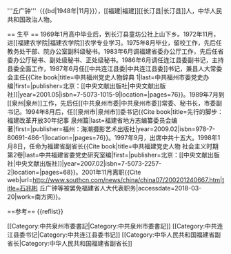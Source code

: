 '''丘广钟'''（{{bd|1948年|11月}}），[[福建|福建]][[长汀县|长汀县]]人，中华人民共和国政治人物。

== 生平 ==
1969年1月高中毕业后，到长汀县童坊公社上山下乡。1972年11月，进[[福建农学院|福建农学院]]农学专业学习。1975年8月毕业，留校工作，先后任教务处干部、院办公室副科级秘书。1983年6月调福建省委办公厅工作，先后任省委办公厅秘书、副处级秘书、正处级秘书。1986年6月调任连江县委副书记，主持县委全面工作，1987年6月任[[中共连江县委|中共连江县委]]书记，兼县人大常委会主任<ref>{{Cite book|title=中共福州党史人物辞典 1|last=中共福州市委党史办编|first=|publisher=北京：[[中央文献出版社|中央文献出版社]]|year=2001.05|isbn=7-5073-1015-9|location=|pages=76}}</ref>。1989年7月到[[泉州|泉州]]工作，先后任[[中共泉州市委|中共泉州市委]]常委、秘书长，市委副书记。1994年8月后，任[[泉州市|泉州市]]委书记<ref>{{Cite book|title=先行的脚步：福建改革开放30年纪事 泉州篇|last=福建省地方志编纂委员会编著|first=|publisher=福州：海潮摄影艺术出版社|year=2009.02|isbn=978-7-80691-486-1|location=|pages=76}}</ref>。1997年9月，出席中共十五大。1998年1月8日，任命为福建省副省长<ref>{{Cite book|title=中共福建党史人物 社会主义时期 第2卷|last=中共福建省委党史研究室编|first=|publisher=北京：[[中央文献出版社|中央文献出版社]]|year=2007.02|isbn=7-5073-2257-2|location=|pages=68}}</ref>。2001年11月离职<ref>{{Cite web|url=http://www.southcn.com/news/china/china07/200201240667.htm|title=石兆彬 丘广钟等被罢免福建省人大代表职务|accessdate=2018-03-20|work=南方网}}</ref>。

==参考==
{{reflist}}

[[Category:中共泉州市委書記|Category:中共泉州市委書記]]
[[Category:中共连江县委书记|Category:中共连江县委书记]]
[[Category:中华人民共和国福建省副省长|Category:中华人民共和国福建省副省长]]